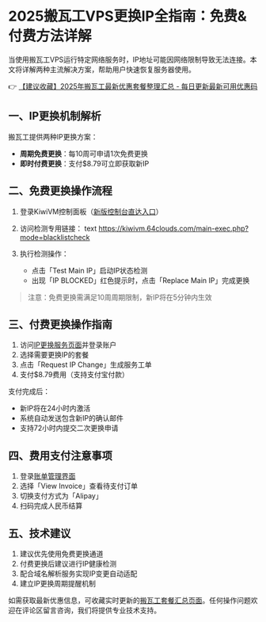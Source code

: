# 2025搬瓦工VPS更换IP全指南：免费&付费方法详解

当使用搬瓦工VPS运行特定网络服务时，IP地址可能因网络限制导致无法连接。本文将详解两种主流解决方案，帮助用户快速恢复服务器使用。

👉 [【建议收藏】2025年搬瓦工最新优惠套餐整理汇总 - 每日更新最新可用优惠码](https://bit.ly/banwagon)

## 一、IP更换机制解析
搬瓦工提供两种IP更换方案：
- **周期免费更换**：每10周可申请1次免费更换
- **即时付费更换**：支付$8.79可立即获取新IP

## 二、免费更换操作流程
1. 登录KiwiVM控制面板（[新版控制台直达入口](https://bit.ly/banwagon)）
2. 访问检测专用链接：
   text
   https://kiwivm.64clouds.com/main-exec.php?mode=blacklistcheck
   
3. 执行检测操作：
   - 点击「Test Main IP」启动IP状态检测
   - 出现「IP BLOCKED」红色提示时，点击「Replace Main IP」完成更换

> 注意：免费更换需满足10周周期限制，新IP将在5分钟内生效

## 三、付费更换操作指南
1. 访问[IP更换服务页面](https://bit.ly/banwagon)并登录账户
2. 选择需要更换IP的套餐
3. 点击「Request IP Change」生成服务工单
4. 支付$8.79费用（支持支付宝付款）

支付完成后：
- 新IP将在24小时内激活
- 系统自动发送包含新IP的确认邮件
- 支持72小时内提交二次更换申请

## 四、费用支付注意事项
1. 登录[账单管理界面](https://bit.ly/banwagon)
2. 选择「View Invoice」查看待支付订单
3. 切换支付方式为「Alipay」
4. 扫码完成人民币结算

## 五、技术建议
1. 建议优先使用免费更换通道
2. 付费更换后建议进行IP健康检测
3. 配合域名解析服务实现IP变更自动适配
4. 建立IP更换周期提醒机制

如需获取最新优惠信息，可收藏实时更新的[搬瓦工套餐汇总页面](https://bit.ly/banwagon)。任何操作问题欢迎在评论区留言咨询，我们将提供专业技术支持。